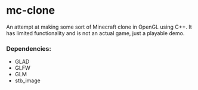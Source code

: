 # mc-clone
An attempt at making some sort of Minecraft clone in OpenGL using C++. It has limited functionality and is not an actual game, just a playable demo.

### Dependencies:
* GLAD
* GLFW
* GLM
* stb_image
